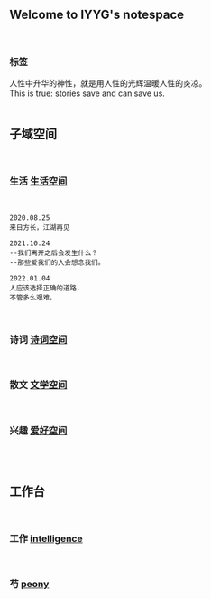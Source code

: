 ## Welcome to IYYG's notespace
<br/>

### 标签
人性中升华的神性，就是用人性的光辉温暖人性的炎凉。<br/>
This is true: stories save and can save us.<br/>
<br/>

## 子域空间
<br/>

### 生活    <a href="/life.html">生活空间</a>
<br/>

    2020.08.25
    来日方长，江湖再见
    
    2021.10.24
    --我们离开之后会发生什么？
    --那些爱我们的人会想念我们。
    
    2022.01.04
    人应该选择正确的道路，
    不管多么艰难。

<br/>

### 诗词    <a href="/poem.html">诗词空间</a>
<br/>

### 散文    <a href="/literature.html">文学空间</a>
<br/>

### 兴趣    <a href="/interest.html">爱好空间</a>
<br/>
<br/>

## 工作台
<br/>

### 工作  <a href="/intelligence.html">intelligence</a>
<br/>

### 芍       <a href="/peony.html">peony</a>
